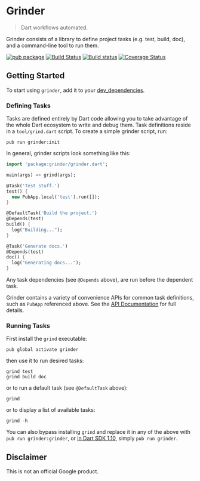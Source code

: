 # Grinder

> Dart workflows automated.

Grinder consists of a library to define project tasks (e.g. test, build, doc),
and a command-line tool to run them.

[![pub package](https://img.shields.io/pub/v/grinder.svg)](https://pub.dartlang.org/packages/grinder)
[![Build Status](https://travis-ci.org/google/grinder.dart.svg?branch=master)](https://travis-ci.org/google/grinder.dart)
[![Build status](https://ci.appveyor.com/api/projects/status/rxskyfnov8evqwib/branch/master?svg=true)](https://ci.appveyor.com/project/devoncarew/grinder-dart/branch/master)
[![Coverage Status](https://img.shields.io/coveralls/google/grinder.dart.svg)](https://coveralls.io/r/google/grinder.dart)

## Getting Started

To start using `grinder`, add it to your [dev_dependencies](https://www.dartlang.org/tools/pub/dependencies.html#dev-dependencies).

### Defining Tasks

Tasks are defined entirely by Dart code allowing you to take advantage of
the whole Dart ecosystem to write and debug them.  Task definitions reside
in a `tool/grind.dart` script. To create a simple grinder script, run:

    pub run grinder:init

In general, grinder scripts look something like this:

```dart
import 'package:grinder/grinder.dart';

main(args) => grind(args);

@Task('Test stuff.')
test() {
  new PubApp.local('test').run([]);
}

@DefaultTask('Build the project.')
@Depends(test)
build() {
  log("Building...");
}

@Task('Generate docs.')
@Depends(test)
doc() {
  log("Generating docs...");
}
```

Any task dependencies (see `@Depends` above), are run before the dependent task.

Grinder contains a variety of convenience APIs for common task definitions, such as
`PubApp` referenced above.  See the [API Documentation](http://www.dartdocs.org/documentation/grinder/latest) for full details.

### Running Tasks

First install the `grind` executable:

    pub global activate grinder

then use it to run desired tasks:

    grind test
    grind build doc

or to run a default task (see `@DefaultTask` above):

    grind

or to display a list of available tasks:

    grind -h

You can also bypass installing `grind` and replace it in any of the above
with `pub run grinder:grinder`, or [in Dart SDK 1.10](http://dartbug.com/22129), simply `pub run grinder`.

## Disclaimer

This is not an official Google product.
